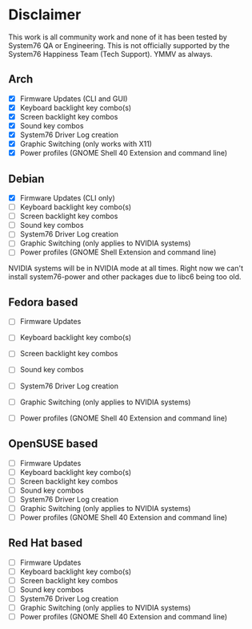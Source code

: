 # Disclaimer

This work is all community work and none of it has been tested by System76 QA or Engineering. This is not officially supported by the System76 Happiness Team (Tech Support). YMMV as always. 

## Arch

- [x] Firmware Updates (CLI and GUI)
- [x] Keyboard backlight key combo(s)
- [x] Screen backlight key combos
- [x] Sound key combos
- [x] System76 Driver Log creation
- [x] Graphic Switching (only works with X11)
- [x] Power profiles (GNOME Shell 40 Extension and command line)

## Debian

- [x] Firmware Updates (CLI only)
- [ ] Keyboard backlight key combo(s)
- [ ] Screen backlight key combos
- [ ] Sound key combos
- [ ] System76 Driver Log creation
- [ ] Graphic Switching (only applies to NVIDIA systems)
- [ ] Power profiles (GNOME Shell Extension and command line)

NVIDIA systems will be in NVIDIA mode at all times. Right now we can't install system76-power and other packages due to libc6 being too old. 

## Fedora based

- [ ] Firmware Updates
- [ ] Keyboard backlight key combo(s)
- [ ] Screen backlight key combos
- [ ] Sound key combos
- [ ] System76 Driver Log creation
- [ ] Graphic Switching (only applies to NVIDIA systems)
- [ ] Power profiles (GNOME Shell 40 Extension and command line)


## OpenSUSE based

- [ ] Firmware Updates
- [ ] Keyboard backlight key combo(s)
- [ ] Screen backlight key combos
- [ ] Sound key combos
- [ ] System76 Driver Log creation
- [ ] Graphic Switching (only applies to NVIDIA systems)
- [ ] Power profiles (GNOME Shell 40 Extension and command line)

## Red Hat based

- [ ] Firmware Updates
- [ ] Keyboard backlight key combo(s)
- [ ] Screen backlight key combos
- [ ] Sound key combos
- [ ] System76 Driver Log creation
- [ ] Graphic Switching (only applies to NVIDIA systems)
- [ ] Power profiles (GNOME Shell 40 Extension and command line)
